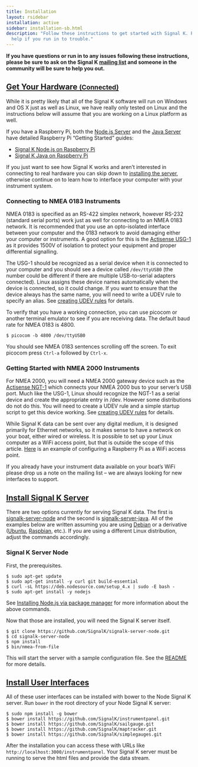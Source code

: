 ```yaml
---
title: Installation
layout: rsidebar
installation: active
sidebar: installation-sb.html
description: "Follow these instructions to get started with Signal K. Please don’t hesitate to ask the community for
  help if you run in to trouble."
---
```


**If you have questions or run in to any issues following these instructions, please be sure to ask on the Signal K
[mailing list](mailto:signalk@googlegroups.com) and someone in the community will be sure to help you out.**

## [Get Your Hardware <small>(Connected)</small>](#) <a id="hardware"></a>
While it is pretty likely that all of the Signal K software will run on Windows and OS X just as well as Linux, we have
really only tested on Linux and the instructions below will assume that you are working on a Linux platform as well.

If you have a Raspberry Pi, both the [Node.js Server](https://github.com/signalk/signalk-server-node) and the [Java
Server](https://github.com/signalk/signalk-server-java) have detailed Raspberry Pi “Getting Started” guides:

- [Signal K Node.js on Raspberry
  Pi](https://github.com/signalk/signalk-server-node/blob/master/raspberry_pi_installation.md)
- [Signal K Java on Raspberry Pi](https://github.com/signalk/specification/wiki/Raspberry-Pi-Installation-(Java-Server))

If you just want to see how Signal K works and aren’t interested in connecting to real hardware you can skip down to
[installing the server](#server), otherwise continue on to learn how to interface your computer with your instrument
system.

### Connecting to NMEA 0183 Instruments
NMEA 0183 is specified as an RS-422 simplex network, however RS-232 (standard serial ports) work just as well for
connecting to an NMEA 0183 network. It is recommended that you use an opto-isolated interface between your computer and
the 0183 network to avoid damaging either your computer or instruments. A good option for this is the [Actisense
USG-1](http://actisense.com/products/nmea-0183/usg-1/usg-1) as it provides 1500V of isolation to protect your equipment
and proper differential signalling.

The USG-1 should be recognized as a serial device when it is connected to your computer and you should see a device
called `/dev/ttyUSB0` (the number could be different if there are multiple USB-to-serial adapters connected). Linux
assigns these device names automatically when the device is connected, so it could change. If you want to ensure that
the device always has the same name, you will need to write a UDEV rule to specify an alias. See [creating UDEV
rules](udev.html) for details.

To verify that you have a working connection, you can use picocom or another terminal emulator to see if you are
receiving data. The default baud rate for NMEA 0183 is 4800.

```
$ picocom -b 4800 /dev/ttyUSB0
```

You should see NMEA 0183 sentences scrolling off the screen. To exit picocom press `Ctrl-a` followed by `Ctrl-x`.

### Getting Started with NMEA 2000 Instruments
For NMEA 2000, you will need a NMEA 2000 gateway device such as the [Actisense
NGT-1](http://actisense.com/products/nmea-2000/ngt-1/ngt-1) which connects your NMEA 2000 bus to your server’s USB port.
Much like the USG-1, Linux should recognize the NGT-1 as a serial device and create the appropriate entry in /dev.
However some distributions do not do this. You will need to create a UDEV rule and a simple startup script to get this
device working. See [creating UDEV rules](udev.html) for details.

While Signal K data can be sent over any digital medium, it is designed primarily for Ethernet networks, so it makes
sense to have a network on your boat, either wired or wireless. It is possible to set up your Linux computer as a WiFi
access point, but that is outside the scope of this article.
[Here](http://xmodulo.com/raspberry-pi-wifi-access-point.html) is an example of configuring a Raspberry Pi as a WiFi
access point.

If you already have your instrument data available on your boat’s WiFi please drop us a note on the mailing list –
we are always looking for new interfaces to support.

## [Install Signal K Server](#) <a id="server"></a>
There are two options currently for serving Signal K data. The first is
[signalk-server-node](https://github.com/SignalK/signalk-server-node) and the second is
[signalk-server-java](https://github.com/SignalK/signalk-server-java). All of the examples below are written assuming
you are using [Debian](https://debian.org) or a derivative ([Ubuntu](http://ubuntu.com),
[Raspbian](http://raspbian.org), etc.). If you are using a different Linux distribution, adjust the commands
accordingly.

### Signal K Server Node
First, the prerequisites.

```
$ sudo apt-get update
$ sudo apt-get install -y curl git build-essential
$ curl -sL https://deb.nodesource.com/setup_4.x | sudo -E bash -
$ sudo apt-get install -y nodejs
```

See [Installing Node.js via package manager](https://nodejs.org/en/download/package-manager/) for more information about
the above commands.

Now that those are installed, you will need the Signal K server itself.

```
$ git clone https://github.com/SignalK/signalk-server-node.git
$ cd signalk-server-node
$ npm install
$ bin/nmea-from-file
```

This will start the server with a sample configuration file. See the
[README](https://github.com/SignalK/signalk-server-node) for more details.

## [Install User Interfaces](#) <a id="client"><a/>
All of these user interfaces can be installed with bower to the Node Signal K server. Run `bower` in the root directory
of your Node Signal K server:

```
$ sudo npm install -g bower
$ bower install https://github.com/SignalK/instrumentpanel.git
$ bower install https://github.com/SignalK/sailgauge.git
$ bower install https://github.com/SignalK/maptracker.git
$ bower install https://github.com/SignalK/simplegauges.git
```

After the installation you can access these with URLs like `http://localhost:3000/instrumentpanel`. Your Signal K server
must be running to serve the html files and provide the data stream.
